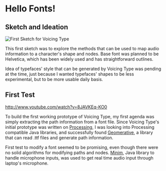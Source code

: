# Hello Fonts!

## Sketch and Ideation

![First Sketch for Voicing Type](../project_images/sketch-000.jpg?raw=true "First Sketch for Voicing Type")

This first sketch was to explore the methods that can be used to map audio information to a character's shape and nodes. Base font was planned to be Helvetica, which has been widely used and has straightforward outlines.

Idea of typefaces' style that can be generated by Voicing Type was pending at the time, just because I wanted typefaces' shapes to be less experimental, but to be more usable daily basis.


## First Test

http://www.youtube.com/watch?v=8JAVKEq-KO0

To build the first working prototype of Voicing Type, my first agenda was simply extracting the path information from a font file. Since Voicing Type's initial prototype was written on [Processing](http://processing.org/), I was looking into Processing compatible Java libraries, and successfully found [Geomerative](http://www.ricardmarxer.com/geomerative/), a library that can read .ttf files and generate path information.

First test to modify a font seemed to be promising, even though there were no solid algorithms for modifying paths and nodes. [Minim](http://code.compartmental.net/tools/minim/), Java library to handle microphone inputs, was used to get real time audio input through laptop's microphone.